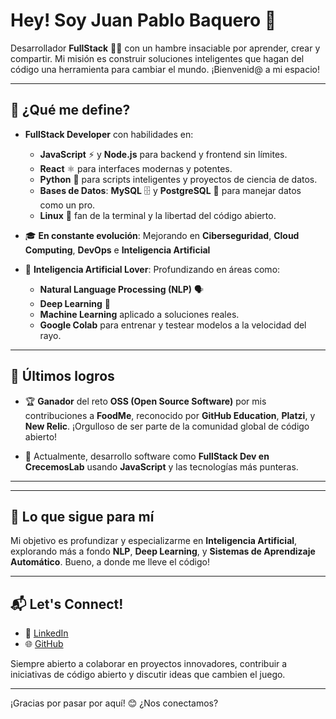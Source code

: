 # Hey! Soy Juan Pablo Baquero 🚀

Desarrollador **FullStack** 🧑‍💻 con un hambre insaciable por aprender, crear y compartir. Mi misión es construir soluciones inteligentes que hagan del código una herramienta para cambiar el mundo. ¡Bienvenid@ a mi espacio!

---

## 🧠 ¿Qué me define?

- **FullStack Developer** con habilidades en:
  - **JavaScript** ⚡ y **Node.js** para backend y frontend sin límites.
  - **React** ⚛️ para interfaces modernas y potentes.
  - **Python** 🐍 para scripts inteligentes y proyectos de ciencia de datos.
  - **Bases de Datos**: **MySQL** 🗄️ y **PostgreSQL** 🐘 para manejar datos como un pro.
  - **Linux** 🐧 fan de la terminal y la libertad del código abierto.

- 🎓 **En constante evolución**: Mejorando en **Ciberseguridad**, **Cloud Computing**, **DevOps** e **Inteligencia Artificial**


- 🧠 **Inteligencia Artificial Lover**: Profundizando en áreas como:
  - **Natural Language Processing (NLP)** 🗣️
  - **Deep Learning** 🧠
  - **Machine Learning** aplicado a soluciones reales.
  - **Google Colab** para entrenar y testear modelos a la velocidad del rayo.

---

## 🚀 Últimos logros

- 🏆 **Ganador** del reto **OSS (Open Source Software)** por mis contribuciones a **FoodMe**, reconocido por **GitHub Education**, **Platzi**, y **New Relic**. ¡Orgulloso de ser parte de la comunidad global de código abierto!

- 💼 Actualmente, desarrollo software como **FullStack Dev en CrecemosLab** usando **JavaScript** y las tecnologías más punteras.

---

---

## 🎯 Lo que sigue para mí

Mi objetivo es profundizar y especializarme en **Inteligencia Artificial**, explorando más a fondo **NLP**, **Deep Learning**, y **Sistemas de Aprendizaje Automático**. Bueno, a donde me lleve el código!

---

## 📬 Let's Connect!

- 💼 [LinkedIn](https://www.linkedin.com/in/juan-pablo-baquero-d%C3%A1vila/)
- 🌐 [GitHub](https://github.com/JuanBaquero99)

Siempre abierto a colaborar en proyectos innovadores, contribuir a iniciativas de código abierto y discutir ideas que cambien el juego.

---

¡Gracias por pasar por aquí! 😊 ¿Nos conectamos?
